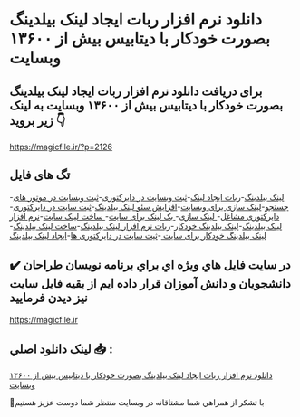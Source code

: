 # دانلود نرم افزار ربات ایجاد لینک بیلدینگ بصورت خودکار با دیتابیس بیش از ۱۳۶۰۰ وبسایت

## برای دریافت دانلود نرم افزار ربات ایجاد لینک بیلدینگ بصورت خودکار با دیتابیس بیش از ۱۳۶۰۰ وبسایت به لینک زیر بروید 👇

https://magicfile.ir/?p=2126

## تگ های فایل

-[لینک بیلدینگ](https://magicfile.ir/product/%d8%b1%d8%a8%d8%a7%d8%aa-%d8%a8%d8%b1%d8%a7%db%8c-%d8%a7%db%8c%d8%ac%d8%a7%d8%af%d9%84%db%8c%d9%86%da%a9-%d8%a8%db%8c%d9%84%d8%af%db%8c%d9%86%da%af/)-[ربات ایجاد لینک](https://magicfile.ir/product/%d8%b1%d8%a8%d8%a7%d8%aa-%d8%a8%d8%b1%d8%a7%db%8c-%d8%a7%db%8c%d8%ac%d8%a7%d8%af%d9%84%db%8c%d9%86%da%a9-%d8%a8%db%8c%d9%84%d8%af%db%8c%d9%86%da%af/)-[ثبت وبسایت در دایرکتوری](https://magicfile.ir/product/%d8%b1%d8%a8%d8%a7%d8%aa-%d8%a8%d8%b1%d8%a7%db%8c-%d8%a7%db%8c%d8%ac%d8%a7%d8%af%d9%84%db%8c%d9%86%da%a9-%d8%a8%db%8c%d9%84%d8%af%db%8c%d9%86%da%af/)-[ثبت وبسایت در موتور های جستجو](https://magicfile.ir/product/%d8%b1%d8%a8%d8%a7%d8%aa-%d8%a8%d8%b1%d8%a7%db%8c-%d8%a7%db%8c%d8%ac%d8%a7%d8%af%d9%84%db%8c%d9%86%da%a9-%d8%a8%db%8c%d9%84%d8%af%db%8c%d9%86%da%af/)-[لینک سازی برای وبسایت](https://magicfile.ir/product/%d8%b1%d8%a8%d8%a7%d8%aa-%d8%a8%d8%b1%d8%a7%db%8c-%d8%a7%db%8c%d8%ac%d8%a7%d8%af%d9%84%db%8c%d9%86%da%a9-%d8%a8%db%8c%d9%84%d8%af%db%8c%d9%86%da%af/)-[افزایش سئو لینک بیلدینگ](https://magicfile.ir/product/%d8%b1%d8%a8%d8%a7%d8%aa-%d8%a8%d8%b1%d8%a7%db%8c-%d8%a7%db%8c%d8%ac%d8%a7%d8%af%d9%84%db%8c%d9%86%da%a9-%d8%a8%db%8c%d9%84%d8%af%db%8c%d9%86%da%af/)-[ثبت سایت در دایرکتوری](https://magicfile.ir/product/%d8%b1%d8%a8%d8%a7%d8%aa-%d8%a8%d8%b1%d8%a7%db%8c-%d8%a7%db%8c%d8%ac%d8%a7%d8%af%d9%84%db%8c%d9%86%da%a9-%d8%a8%db%8c%d9%84%d8%af%db%8c%d9%86%da%af/)-[ دایرکتوری مشاغل](https://magicfile.ir/product/%d8%b1%d8%a8%d8%a7%d8%aa-%d8%a8%d8%b1%d8%a7%db%8c-%d8%a7%db%8c%d8%ac%d8%a7%d8%af%d9%84%db%8c%d9%86%da%a9-%d8%a8%db%8c%d9%84%d8%af%db%8c%d9%86%da%af/)-[ لینک سازی](https://magicfile.ir/product/%d8%b1%d8%a8%d8%a7%d8%aa-%d8%a8%d8%b1%d8%a7%db%8c-%d8%a7%db%8c%d8%ac%d8%a7%d8%af%d9%84%db%8c%d9%86%da%a9-%d8%a8%db%8c%d9%84%d8%af%db%8c%d9%86%da%af/)-[ بک لینک برای سایت](https://magicfile.ir/product/%d8%b1%d8%a8%d8%a7%d8%aa-%d8%a8%d8%b1%d8%a7%db%8c-%d8%a7%db%8c%d8%ac%d8%a7%d8%af%d9%84%db%8c%d9%86%da%a9-%d8%a8%db%8c%d9%84%d8%af%db%8c%d9%86%da%af/)-[ ساخت لینک سایت](https://magicfile.ir/product/%d8%b1%d8%a8%d8%a7%d8%aa-%d8%a8%d8%b1%d8%a7%db%8c-%d8%a7%db%8c%d8%ac%d8%a7%d8%af%d9%84%db%8c%d9%86%da%a9-%d8%a8%db%8c%d9%84%d8%af%db%8c%d9%86%da%af/)-[نرم افزار لینک بیلدینگ](https://magicfile.ir/product/%d8%b1%d8%a8%d8%a7%d8%aa-%d8%a8%d8%b1%d8%a7%db%8c-%d8%a7%db%8c%d8%ac%d8%a7%d8%af%d9%84%db%8c%d9%86%da%a9-%d8%a8%db%8c%d9%84%d8%af%db%8c%d9%86%da%af/)-[لینک بیلدینگ خودکار](https://magicfile.ir/product/%d8%b1%d8%a8%d8%a7%d8%aa-%d8%a8%d8%b1%d8%a7%db%8c-%d8%a7%db%8c%d8%ac%d8%a7%d8%af%d9%84%db%8c%d9%86%da%a9-%d8%a8%db%8c%d9%84%d8%af%db%8c%d9%86%da%af/)-[ربات نرم افزار لینک بیلدینگ](https://magicfile.ir/product/%d8%b1%d8%a8%d8%a7%d8%aa-%d8%a8%d8%b1%d8%a7%db%8c-%d8%a7%db%8c%d8%ac%d8%a7%d8%af%d9%84%db%8c%d9%86%da%a9-%d8%a8%db%8c%d9%84%d8%af%db%8c%d9%86%da%af/)-[ساخت لینک بیلدینگ](https://magicfile.ir/product/%d8%b1%d8%a8%d8%a7%d8%aa-%d8%a8%d8%b1%d8%a7%db%8c-%d8%a7%db%8c%d8%ac%d8%a7%d8%af%d9%84%db%8c%d9%86%da%a9-%d8%a8%db%8c%d9%84%d8%af%db%8c%d9%86%da%af/)-[لینک بیلدینگ خودکار برای سایت ](https://magicfile.ir/product/%d8%b1%d8%a8%d8%a7%d8%aa-%d8%a8%d8%b1%d8%a7%db%8c-%d8%a7%db%8c%d8%ac%d8%a7%d8%af%d9%84%db%8c%d9%86%da%a9-%d8%a8%db%8c%d9%84%d8%af%db%8c%d9%86%da%af/)-[ثیت سایت در دایرکتوری ها](https://magicfile.ir/product/%d8%b1%d8%a8%d8%a7%d8%aa-%d8%a8%d8%b1%d8%a7%db%8c-%d8%a7%db%8c%d8%ac%d8%a7%d8%af%d9%84%db%8c%d9%86%da%a9-%d8%a8%db%8c%d9%84%d8%af%db%8c%d9%86%da%af/)-[ایجاد لینک بیلدینگ](https://magicfile.ir/product/%d8%b1%d8%a8%d8%a7%d8%aa-%d8%a8%d8%b1%d8%a7%db%8c-%d8%a7%db%8c%d8%ac%d8%a7%d8%af%d9%84%db%8c%d9%86%da%a9-%d8%a8%db%8c%d9%84%d8%af%db%8c%d9%86%da%af/)

## ✔️ در سايت فايل هاي ويژه اي براي برنامه نويسان طراحان دانشجويان و دانش آموزان قرار داده ايم از بقيه فايل سايت نيز ديدن فرماييد

https://magicfile.ir


## لينک دانلود اصلي 📥 :

[دانلود نرم افزار ربات ایجاد لینک بیلدینگ بصورت خودکار با دیتابیس بیش از ۱۳۶۰۰ وبسایت](https://magicfile.ir/product/%d8%b1%d8%a8%d8%a7%d8%aa-%d8%a8%d8%b1%d8%a7%db%8c-%d8%a7%db%8c%d8%ac%d8%a7%d8%af%d9%84%db%8c%d9%86%da%a9-%d8%a8%db%8c%d9%84%d8%af%db%8c%d9%86%da%af/) 


🙏با تشکر از همراهي شما مشتاقانه در وبسایت منتظر شما دوست عزیز هستیم

